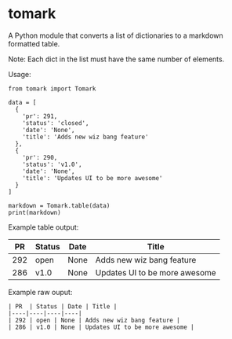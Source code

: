 # tomark

A Python module that converts a list of dictionaries to a markdown formatted table.

Note: Each dict in the list must have the same number of elements.

Usage:

```
from tomark import Tomark

data = [
  {
    'pr': 291, 
    'status': 'closed', 
    'date': 'None', 
    'title': 'Adds new wiz bang feature'
  },
  {
    'pr': 290, 
    'status': 'v1.0', 
    'date': 'None', 
    'title': 'Updates UI to be more awesome'
  }
]

markdown = Tomark.table(data)
print(markdown)
```

Example table output:

| PR  | Status | Date | Title |
|----|----|----|----|
| 292 | open | None | Adds new wiz bang feature |
| 286 | v1.0 | None | Updates UI to be more awesome |

Example raw ouput:

```
| PR  | Status | Date | Title |
|----|----|----|----|
| 292 | open | None | Adds new wiz bang feature |
| 286 | v1.0 | None | Updates UI to be more awesome |

```
